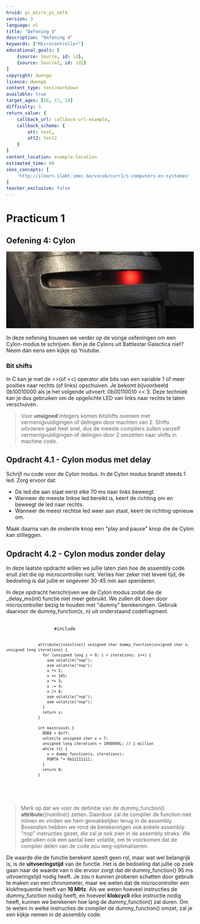```yaml
---
hruid: pc_micro_p1_oef4
version: 3
language: nl
title: "Oefening 4"
description: "Oefening 4"
keywords: ["Microcontroller"]
educational_goals: [
    {source: Source, id: id}, 
    {source: Source2, id: id2}
]
copyright: dwengo
licence: dwengo
content_type: text/markdown
available: true
target_ages: [16, 17, 18]
difficulty: 3
return_value: {
    callback_url: callback-url-example,
    callback_schema: {
        att: test,
        att2: test2
    }
}
content_location: example-location
estimated_time: 60
skos_concepts: [
    'http://ilearn.ilabt.imec.be/vocab/curr1/s-computers-en-systemen'
]
teacher_exclusive: false
---
```

# Practicum 1

## Oefening 4: Cylon

![](embed/cylon.jpg "cylon")

In deze oefening bouwen we verder op de vorige oefeningen om een Cylon-modus te schrijven. Ken je de Cylons uit Battlestar Galactica niet? Neem dan eens een kijkje op Youtube.


### Bit shifts

In C kan je met de >>(of <<) operator alle bits van een variable 1 of meer posities naar rechts (of links) opschuiven. Je bekomt bijvoorbeeld 0b10010000 als je het volgende uitvoert: 0b00110010 << 3. Deze techniek kan je dus gebruiken om de opgelichte LED van links naar rechts te laten verschuiven.

> Voor **unsigned** integers komen bitshifts overeen met vermenigvuldigingen of delingen door machten van 2. Shifts uitvoeren gaat heel snel, dus de meeste compilers zullen vanzelf vermenigvuldigingen of delingen door 2 omzetten naar shifts in machine code.

<div class="dwengo-content assignment">
    <h2 class="title">Opdracht 4.1 - Cylon modus met delay</h2>
    <div class="content">
        <p>
          Schrijf nu code voor de Cylon modus. In de Cylon modus brandt steeds 1 led. Zorg ervoor dat:
        </p>
        <p>
          <ul>
            <li>De led die aan staat eerst elke 70 ms naar links beweegt.</li>
            <li>Wanneer de meeste linkse led bereikt is, keert de richting om en beweegt de led naar rechts.</li>
            <li>Wanneer de meest rechtse led weer aan staat, keert de richting opnieuw om.</li>
          </ul>
        </p>
        <p>
          Maak daarna van de onderste knop een "play and pause" knop die de Cylon kan stilleggen.
        </p>
    </div>
</div>

<div class="dwengo-content assignment">
    <h2 class="title">Opdracht 4.2 - Cylon modus zonder delay</h2>
    <div class="content">
        <p>
          In deze laatste opdracht willen we jullie laten zien hoe de assembly code eruit ziet die op microcontroller runt. Verlies hier zeker niet teveel tijd, de bedoeling is dat jullie er ongeveer 30-45 min aan spenderen.
        </p>
        <p>
          In deze opdracht herschrijven we de Cylon modus zodat die de _delay_ms(int) functie niet meer gebruikt. We zullen dit doen door microcontroller bezig te houden met "dummy" berekeningen. Gebruik daarvoor de dummy_function(x, n) uit onderstaand codefragment.
        </p>
        <p>
          <div class="dwengo-content dwengo-code-simulator">
            <pre>
<code class="language-cpp" data-filename="filename.cpp">
                  #include <avr/io.h>

                  attribute((noinline)) unsigned char dummy_function(unsigned char x, unsigned long iterations) {
                    for (unsigned long i = 0; i < iterations; i++) {
                      asm volatile("nop");
                      asm volatile("nop");
                      x *= 2;
                      x += 145;
                      x *= 3;
                      x -= 4;
                      x /= 8;
                      asm volatile("nop");
                      asm volatile("nop");
                    }
                    return x;
                  }

                  int main(void) {
                    DDRA = 0xff;
                    volatile unsigned char x = 7;
                    unsigned long iterations = 1000000L; // 1 million
                    while (1) {
                      x = dummy_function(x, iterations);
                      PORTA ^= 0b11111111;
                    }
                    return 0;
                  }
</code>
            </pre>
          </div>
        </p>
    </div>
</div>

> Merk op dat we voor de definitie van de dummy_function() __attribute__((noinline)) zetten. Daardoor zal de compiler de function niet inlinen en vinden we hem gemakkelijker terug in de assembly. Bovendien hebben we rond de berekeningen ook enkele assembly "nop" instructies gezet, die zal je ook zien in de assembly straks. We gebruiken ook een aantal keer volatile, om te voorkomen dat de compiler delen van de code zou weg-optimaliseren.

De waarde die de functie berekent speelt geen rol, maar wat wel belangrijk is, is de **uitvoeringstijd** van de functie. Het is de bedoeling dat jullie op zoek gaan naar de waarde van n die ervoor zorgt dat de dummy_function() 95 ms uitvoeringstijd nodig heeft. Je zou n kunnen proberen schatten door gebruik te maken van een chronometer, maar we weten dat de microcontroller een klokfrequentie heeft van **16 MHz**. Als we weten hoeveel instructies de dummy_function nodig heeft, en hoeveel **klokcycli** elke instructie nodig heeft, kunnen we berekenen hoe lang de dummy_function() zal duren. Om te weten in welke instructies de compiler de dummy_function() omzet, zal je een kijkje nemen in de assembly code.